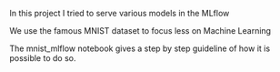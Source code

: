 <p>In this project I tried to serve various models in the MLflow</p>
<p>We use the famous MNIST dataset to focus less on Machine Learning</p>
<p>The mnist_mlflow notebook gives a step by step guideline of how it is possible to do so.</p>